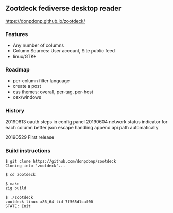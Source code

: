 ## Zootdeck fediverse desktop reader
https://donpdonp.github.io/zootdeck/

### Features
* Any number of columns
* Column Sources: User account, Site public feed
* linux/GTK+

### Roadmap
* per-column filter language
* create a post
* css themes: overall, per-tag, per-host
* osx/windows

### History
20190613 oauth steps in config panel
20190604 network status indicator for each column
         better json escape handling
         append api path automatically

20190529 First release


### Build instructions
```
$ git clone https://github.com/donpdonp/zootdeck
Cloning into 'zootdeck'...

$ cd zootdeck

$ make
zig build

$ ./zootdeck
zootdeck linux x86_64 tid 7f565d1caf00
STATE: Init
```
